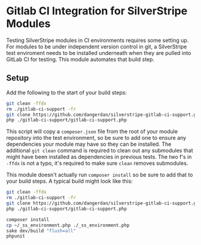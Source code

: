 
# Gitlab CI Integration for SilverStripe Modules

Testing SilverStripe modules in CI environments requires some setting up.
For modules to be under independent version control in git,
a SilverStripe test enviroment needs to be installed underneath when they are pulled into GitLab CI for testing.
This module automates that build step.

## Setup

Add the following to the start of your build steps:

  ```bash
  git clean -ffdx
  rm ./gitlab-ci-support -fr
  git clone https://github.com/dangerdan/silverstripe-gitlab-ci-support.git ./gitlab-ci-support
  php ./gitlab-ci-support/gitlab-ci-support.php
  ```

This script will copy a `composer.json` file from the root of your module repository into the test environment,
so be sure to add one to ensure any dependencies your module may have so they can be installed.
The additional `git clean` command is required to clean out any submodules that might have been installed as dependencies
in previous tests. The two f's in `-ffdx` is not a typo, it's required to make sure `clean` removes submodules.

This module doesn't actually run `composer install` so be sure to add that to your build steps.
A typical build might look like this:

  ```bash
  git clean -ffdx
  rm ./gitlab-ci-support -fr
  git clone https://github.com/dangerdan/silverstripe-gitlab-ci-support.git ./gitlab-ci-support
  php ./gitlab-ci-support/gitlab-ci-support.php

  composer install
  cp ~/_ss_environment.php ./_ss_environment.php
  sake dev/build "flush=all"
  phpunit
  ```
